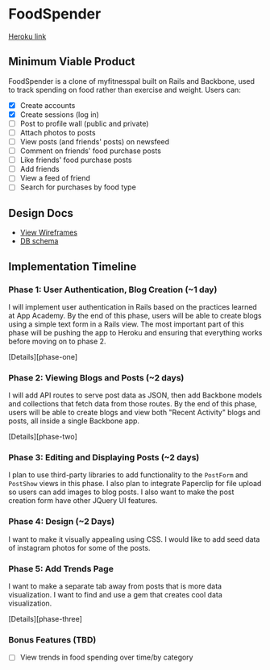 # FoodSpender

[Heroku link][heroku]

[heroku]: https://foodspending.herokuapp.com/users/new

## Minimum Viable Product
FoodSpender is a clone of myfitnesspal built on Rails and Backbone, used to track spending on food rather than exercise and weight. Users can:

- [x] Create accounts
- [x] Create sessions (log in)
- [ ] Post to profile wall (public and private)
- [ ] Attach photos to posts
- [ ] View posts (and friends' posts) on newsfeed
- [ ] Comment on friends' food purchase posts
- [ ] Like friends' food purchase posts
- [ ] Add friends
- [ ] View a feed of friend
- [ ] Search for purchases by food type

## Design Docs
* [View Wireframes][views]
* [DB schema][schema]

[views]: ./docs/views.md
[schema]: ./docs/schema.md

## Implementation Timeline

### Phase 1: User Authentication, Blog Creation (~1 day)
I will implement user authentication in Rails based on the practices learned at App Academy. By the end of this phase, users will be able to create blogs using a simple text form in a Rails view. The most important part of this phase will be pushing the app to Heroku and ensuring that everything works before moving on to phase 2.

[Details][phase-one]

### Phase 2: Viewing Blogs and Posts (~2 days)
I will add API routes to serve post data as JSON, then add Backbone models and collections that fetch data from those routes. By the end of this phase, users will be able to create blogs and view both "Recent Activity" blogs and posts, all inside a single Backbone app.

[Details][phase-two]

### Phase 3: Editing and Displaying Posts (~2 days)
I plan to use third-party libraries to add functionality to the `PostForm` and `PostShow` views in this phase. I also plan to integrate Paperclip for file upload so users can add images to blog posts. I also want to make the post creation form have other JQuery UI features.

### Phase 4: Design (~2 Days)
I want to make it visually appealing using CSS. I would like to add seed data of instagram photos for some of the posts.

### Phase 5: Add Trends Page
I want to make a separate tab away from posts that is more data visualization. I want to find and use a gem that creates cool data visualization.

[Details][phase-three]

### Bonus Features (TBD)
- [ ] View trends in food spending over time/by category
